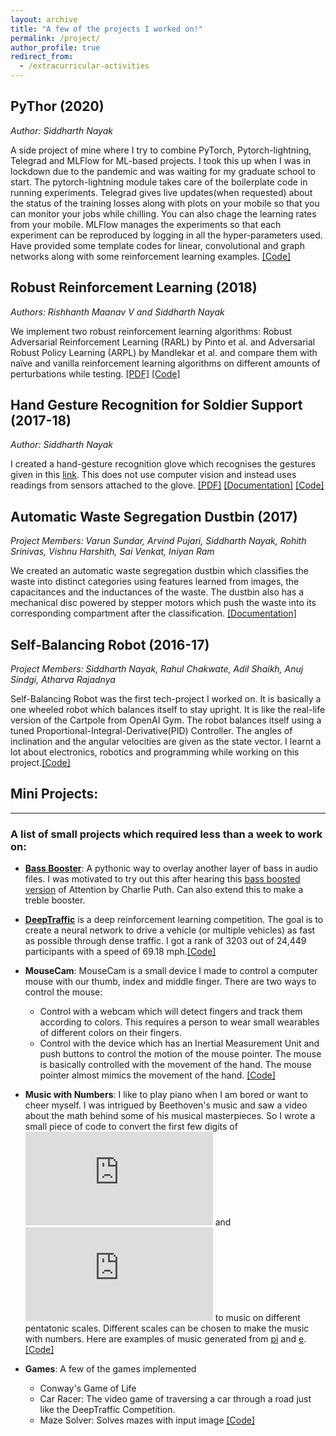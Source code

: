 ```yaml
---
layout: archive
title: "A few of the projects I worked on!"
permalink: /project/
author_profile: true
redirect_from:
  - /extracurricular-activities
---
```

## PyThor (2020)
*Author: Siddharth Nayak*

A side project of mine where I try to combine PyTorch, Pytorch-lightning, Telegrad and MLFlow for ML-based projects. I took this up when I was in lockdown due to the pandemic and was waiting for my graduate school to start. The pytorch-lightning module takes care of the boilerplate code in running experiments. Telegrad gives live updates(when requested) about the status of the training losses along with plots on your mobile so that you can monitor your jobs while chilling. You can also chage the learning rates from your mobile. MLFlow manages the experiments so that each experiment can be reproduced by logging in all the hyper-parameters used. Have provided some template codes for linear, convolutional and graph networks along with some reinforcement learning examples. [[Code]](https://github.com/nsidn98/PyThor)

## Robust Reinforcement Learning (2018)
*Authors: Rishhanth Maanav V and Siddharth Nayak*

We implement two robust reinforcement learning algorithms: Robust Adversarial Reinforcement Learning (RARL) by Pinto et al. and Adversarial Robust Policy Learning (ARPL) by Mandlekar et al. and compare them with na&iuml;ve and vanilla reinforcement learning algorithms on different amounts of perturbations while testing.
[[PDF]](http://nsidn98.github.io/files/RobustRL.pdf) [[Code]](https://github.com/nsidn98/Robust-Reinforcement-Learning)

## Hand Gesture Recognition for Soldier Support (2017-18)
*Author: Siddharth Nayak*

I created a hand-gesture recognition glove which recognises the gestures given in this [link](https://github.com/nsidn98/Gesture-Recognition/blob/master/Images/gestures.jpg). This does not use computer vision and instead uses readings from sensors attached to the glove.
[[PDF]](http://nsidn98.github.io/files/Gesture_Recognition.pdf) [[Documentation]](https://github.com/nsidn98/Gesture-Recognition/blob/master/README.md) [[Code]](https://github.com/nsidn98/Gesture-Recognition)

## Automatic Waste Segregation Dustbin (2017)
*Project Members: Varun Sundar, Arvind Pujari, Siddharth Nayak, Rohith Srinivas, Vishnu Harshith, Sai Venkat, Iniyan Ram*

We created an automatic waste segregation dustbin which classifies the waste into distinct categories using features learned from images, the capacitances and the inductances of the waste. The dustbin also has a mechanical disc powered by stepper motors which push the waste into its corresponding compartment after the classification.
[[Documentation]](http://nsidn98.github.io/files/AWS.pdf)


## Self-Balancing Robot (2016-17)
*Project Members: Siddharth Nayak, Rahul Chakwate, Adil Shaikh, Anuj Sindgi, Atharva Rajadnya*

Self-Balancing Robot was the first tech-project I worked on. It is basically a one wheeled robot which balances itself to stay upright. It is like the real-life version of the Cartpole from OpenAI Gym. The robot balances itself using a tuned Proportional-Integral-Derivative(PID) Controller. The angles of inclination and the angular velocities are given as the state vector. I learnt a lot about electronics, robotics and programming while working on this project.[[Code]](https://github.com/nsidn98/One-Wheeled-Balancing-Robot)


## Mini Projects:
****************************************
### A list of small projects which required less than a week to work on:
* [**Bass Booster**](https://github.com/nsidn98/Bass-Booster): A pythonic way to overlay another layer of bass in audio files. I was motivated to try out this after hearing this [bass boosted version](https://www.youtube.com/watch?v=VmITSg23CTY) of Attention by Charlie Puth. Can also extend this to make a treble booster.

* [**DeepTraffic**](https://selfdrivingcars.mit.edu/deeptraffic/) is a deep reinforcement learning competition. The goal is to create a neural network to drive a vehicle (or multiple vehicles) as fast as possible through dense traffic. I got a rank of 3203 out of 24,449 participants with a speed of 69.18 mph.[[Code]](https://github.com/nsidn98/DeepTraffic-MIT)

* **MouseCam**: MouseCam is a small device I made to control a computer mouse with our thumb, index and middle finger. There are two ways to control the mouse:
  - Control with a webcam which will detect fingers and track them according to colors. This requires a person to wear small wearables of different colors on their fingers. 
  - Control with the device which has an Inertial Measurement Unit and push buttons to control the motion of the mouse pointer. 
The mouse is basically controlled with the movement of the hand. The mouse pointer almost mimics the movement of the hand. [[Code]](https://github.com/nsidn98/Mouse-cam)

* **Music with Numbers**: I like to play piano when I am bored or want to cheer myself. I was intrigued by Beethoven's music and saw a video about the math behind some of his musical masterpieces. So I wrote a small piece of code to convert the first few digits of ![pi](http://latex.codecogs.com/gif.latex?%5Cpi) and ![e](http://latex.codecogs.com/gif.latex?e) to music on different pentatonic scales. Different scales can be chosen to make the music with numbers. Here are examples of music generated from [pi](https://drive.google.com/file/d/1xqlR9W704Lurq1qHxuNgQ2DjXlNhA3L8/view?usp=sharing) and [e](https://drive.google.com/file/d/1BCA1s1jsqApCm0oZtBV60-okhJHtmDkn/view?usp=sharing). [[Code]](https://github.com/nsidn98/Music-with-numbers)

* **Games**: A few of the games implemented 
  - Conway's Game of Life
  - Car Racer: The video game of traversing a car through a road just like the DeepTraffic Competition.
  - Maze Solver: Solves mazes with input image
  [[Code]](https://github.com/nsidn98/Games)



  